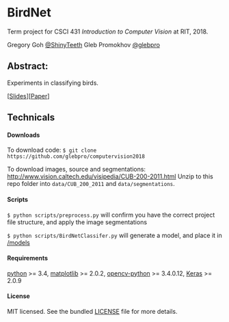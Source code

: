 # BirdNet
Term project for CSCI 431 _Introduction to Computer Vision_ at RIT, 2018.

Gregory Goh [@ShinyTeeth](https://github.com/ShinyTeeth)
Gleb Promokhov [@glebpro](https://github.com/glebpro)

## Abstract:
Experiments in classifying birds.

[[Slides](slides.pdf)][[Paper](paper.pdf)]

## Technicals

#### Downloads
To download code: `$ git clone https://github.com/glebpro/computervision2018`

To download images, source and segmentations: http://www.vision.caltech.edu/visipedia/CUB-200-2011.html
Unzip to this repo folder into `data/CUB_200_2011` and `data/segmentations`.

#### Scripts

`$ python scripts/preprocess.py` will confirm you have the correct project file structure, and apply the image segmentations

`$ python scripts/BirdNetClassifer.py` will generate a model, and place it in [/models](/models)

#### Requirements
[python](https://www.python.org/) >= 3.4, [matplotlib](https://matplotlib.org/) >= 2.0.2, [opencv-python](http://opencv-python-tutroals.readthedocs.io/en/latest/py_tutorials/py_tutorials.html) >= 3.4.0.12, [Keras](https://keras.io/) >= 2.0.9

#### License
MIT licensed. See the bundled [LICENSE](/LICENSE) file for more details.
